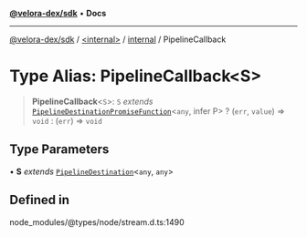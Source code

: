 [**@velora-dex/sdk**](../../../../README.md) • **Docs**

***

[@velora-dex/sdk](../../../../globals.md) / [\<internal\>](../../../README.md) / [internal](../README.md) / PipelineCallback

# Type Alias: PipelineCallback\<S\>

> **PipelineCallback**\<`S`\>: `S` *extends* [`PipelineDestinationPromiseFunction`](PipelineDestinationPromiseFunction.md)\<`any`, infer P\> ? (`err`, `value`) => `void` : (`err`) => `void`

## Type Parameters

• **S** *extends* [`PipelineDestination`](PipelineDestination.md)\<`any`, `any`\>

## Defined in

node\_modules/@types/node/stream.d.ts:1490
